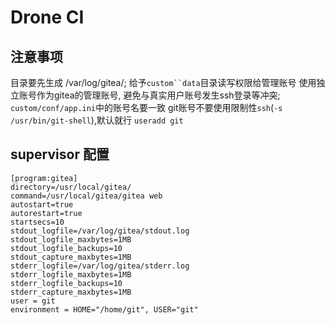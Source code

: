 # Drone CI


## 注意事项
目录要先生成 /var/log/gitea/; 给予`custom``data`目录读写权限给管理账号
使用独立账号作为gitea的管理账号, 避免与真实用户账号发生ssh登录等冲突; `custom/conf/app.ini`中的账号名要一致
git账号不要使用限制性`ssh`(`-s /usr/bin/git-shell`),默认就行 `useradd git`

## supervisor 配置
```shell
[program:gitea]
directory=/usr/local/gitea/
command=/usr/local/gitea/gitea web
autostart=true
autorestart=true
startsecs=10
stdout_logfile=/var/log/gitea/stdout.log
stdout_logfile_maxbytes=1MB
stdout_logfile_backups=10
stdout_capture_maxbytes=1MB
stderr_logfile=/var/log/gitea/stderr.log
stderr_logfile_maxbytes=1MB
stderr_logfile_backups=10
stderr_capture_maxbytes=1MB
user = git
environment = HOME="/home/git", USER="git"  
```
